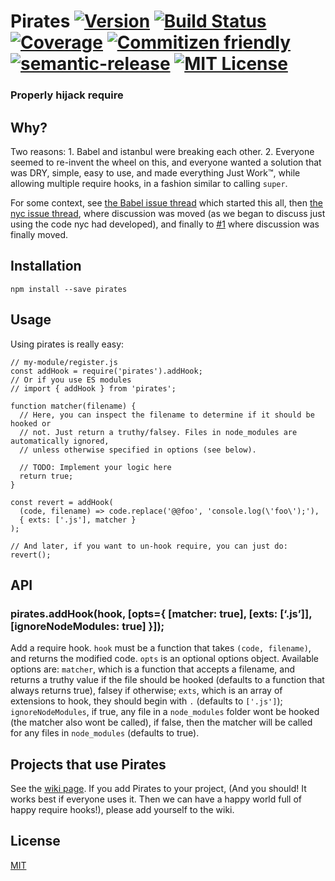 Pirates [![Version](https://img.shields.io/npm/v/pirates.svg "npm version")](http://npm.im/pirates "npm") [![Build Status](https://travis-ci.org/ariporad/pirates.svg "Travis CI Build Status")](https://travis-ci.org/ariporad/pirates "Travis CI Build Status") [![Coverage](https://img.shields.io/codecov/c/github/ariporad/pirates/master.svg?style=flat "codecov")](https://codecov.io/gh/ariporad/pirates "codecov") [![Commitizen friendly](https://img.shields.io/badge/commitizen-friendly-brightgreen.svg "Commitizen friendly")](http://commitizen.github.io/cz-cli/ "Commitizen friendly") [![semantic-release](https://img.shields.io/badge/%20%20%F0%9F%93%A6%F0%9F%9A%80-semantic--release-e10079.svg)](https://github.com/semantic-release/semantic-release) [![MIT License](https://img.shields.io/npm/l/express.svg "MIT License")](http://ariporad.mit-license.org "MIT License")
=====================================================================================================================================================================================================================================================================================================================================================================================================================================================================================================================================================================================================================================================================================================================================================================================================================================================================================================

### Properly hijack require

Why?
----

Two reasons: 1. Babel and istanbul were breaking each other. 2. Everyone seemed to re-invent the wheel on this, and everyone wanted a solution that was DRY, simple, easy to use, and made everything Just Work™, while allowing multiple require hooks, in a fashion similar to calling `super`.

For some context, see [the Babel issue thread](https://github.com/babel/babel/pull/3062 "Babel Issue Thread") which started this all, then [the nyc issue thread](https://github.com/bcoe/nyc/issues/70 "NYC Issue Thread"), where discussion was moved (as we began to discuss just using the code nyc had developed), and finally to [\#1](https://github.com/ariporad/pirates/issues/1 "Issue #1") where discussion was finally moved.

Installation
------------

    npm install --save pirates

Usage
-----

Using pirates is really easy:

    // my-module/register.js
    const addHook = require('pirates').addHook;
    // Or if you use ES modules
    // import { addHook } from 'pirates';

    function matcher(filename) {
      // Here, you can inspect the filename to determine if it should be hooked or
      // not. Just return a truthy/falsey. Files in node_modules are automatically ignored, 
      // unless otherwise specified in options (see below).

      // TODO: Implement your logic here
      return true;
    }

    const revert = addHook(
      (code, filename) => code.replace('@@foo', 'console.log(\'foo\');'), 
      { exts: ['.js'], matcher }
    );

    // And later, if you want to un-hook require, you can just do:
    revert();

API
---

### pirates.addHook(hook, \[opts={ \[matcher: true\], \[exts: \[‘.js’\]\], \[ignoreNodeModules: true\] }\]);

Add a require hook. `hook` must be a function that takes `(code, filename)`, and returns the modified code. `opts` is an optional options object. Available options are: `matcher`, which is a function that accepts a filename, and returns a truthy value if the file should be hooked (defaults to a function that always returns true), falsey if otherwise; `exts`, which is an array of extensions to hook, they should begin with `.` (defaults to `['.js']`); `ignoreNodeModules`, if true, any file in a `node_modules` folder wont be hooked (the matcher also wont be called), if false, then the matcher will be called for any files in `node_modules` (defaults to true).

Projects that use Pirates
-------------------------

See the [wiki page](https://github.com/ariporad/pirates/wiki/Projects-using-Pirates). If you add Pirates to your project, (And you should! It works best if everyone uses it. Then we can have a happy world full of happy require hooks!), please add yourself to the wiki.

License
-------

[MIT](http://ariporad.mit-license.org)
